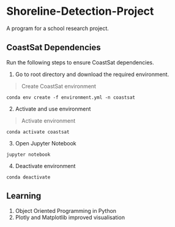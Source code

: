# Shoreline-Detection-Project
A program for a school research project.

## CoastSat Dependencies
Run the following steps to ensure CoastSat dependencies.

1. Go to root directory and download the required environment.

> Create CoastSat environment

`conda env create -f environment.yml -n coastsat`

2. Activate and use environment

> Activate environment

`conda activate coastsat`

3. Open Jupyter Notebook

`jupyter notebook`

4. Deactivate environment

`conda deactivate`

## Learning
1. Object Oriented Programming in Python
2. Plotly and Matplotlib improved visualisation
